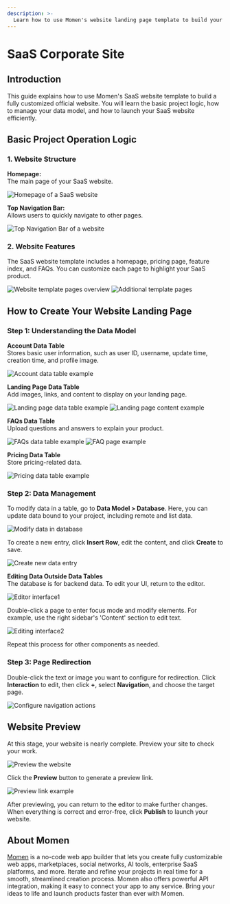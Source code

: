 ```yaml
---
description: >-
  Learn how to use Momen's website landing page template to build your first website in this guide.
---
```


# SaaS Corporate Site

## Introduction

This guide explains how to use Momen's SaaS website template to build a fully customized official website. You will learn the basic project logic, how to manage your data model, and how to launch your SaaS website efficiently.

## Basic Project Operation Logic

### 1. Website Structure

**Homepage:**  
The main page of your SaaS website.

![Homepage of a SaaS website](../.gitbook/assets/1%20(39).png)

**Top Navigation Bar:**  
Allows users to quickly navigate to other pages.

![Top Navigation Bar of a website](../.gitbook/assets/2%20(33).png)

### 2. Website Features

The SaaS website template includes a homepage, pricing page, feature index, and FAQs. You can customize each page to highlight your SaaS product.

![Website template pages overview](../.gitbook/assets/3%20(26).png)
![Additional template pages](../.gitbook/assets/4%20(22).png)

## How to Create Your Website Landing Page

### Step 1: Understanding the Data Model

**Account Data Table**  
Stores basic user information, such as user ID, username, update time, creation time, and profile image.

![Account data table example](../.gitbook/assets/5%20(17).png)

**Landing Page Data Table**  
Add images, links, and content to display on your landing page.

![Landing page data table example](../.gitbook/assets/6%20(16).png)
![Landing page content example](../.gitbook/assets/7%20(12).png)

**FAQs Data Table**  
Upload questions and answers to explain your product.

![FAQs data table example](../.gitbook/assets/8%20(11).png)
![FAQ page example](../.gitbook/assets/9%20(10).png)

**Pricing Data Table**  
Store pricing-related data.

![Pricing data table example](../.gitbook/assets/10%20(9).png)

### Step 2: Data Management

To modify data in a table, go to **Data Model > Database**. Here, you can update data bound to your project, including remote and list data.

![Modify data in database](../.gitbook/assets/11%20(8).png)

To create a new entry, click **Insert Row**, edit the content, and click **Create** to save.

![Create new data entry](../.gitbook/assets/12%20(8).png)

**Editing Data Outside Data Tables**  
The database is for backend data. To edit your UI, return to the editor.

![Editor interface1](../.gitbook/assets/13%20(7).png)

Double-click a page to enter focus mode and modify elements. For example, use the right sidebar's 'Content' section to edit text.

![Editing interface2](../.gitbook/assets/14%20(3).png)

Repeat this process for other components as needed.

### Step 3: Page Redirection

Double-click the text or image you want to configure for redirection. Click **Interaction** to edit, then click **+**, select **Navigation**, and choose the target page.

![Configure navigation actions](../.gitbook/assets/15%20(3).png)

## Website Preview

At this stage, your website is nearly complete. Preview your site to check your work.

![Preview the website](../.gitbook/assets/16%20(3).png)

Click the **Preview** button to generate a preview link.

![Preview link example](../.gitbook/assets/17%20(3).png)

After previewing, you can return to the editor to make further changes. When everything is correct and error-free, click **Publish** to launch your website.

## About Momen

[Momen](https://momen.app/?channel=docs) is a no-code web app builder that lets you create fully customizable web apps, marketplaces, social networks, AI tools, enterprise SaaS platforms, and more. Iterate and refine your projects in real time for a smooth, streamlined creation process. Momen also offers powerful API integration, making it easy to connect your app to any service. Bring your ideas to life and launch products faster than ever with Momen.
